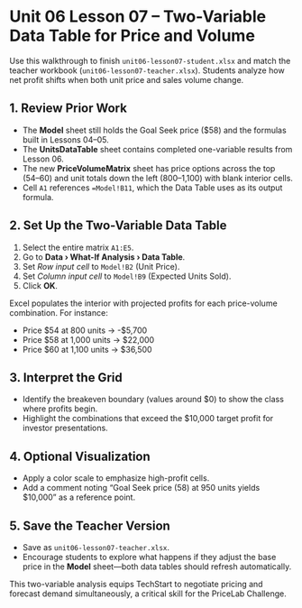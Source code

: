 # Unit 06 Lesson 07 – Two-Variable Data Table for Price and Volume

Use this walkthrough to finish `unit06-lesson07-student.xlsx` and match the teacher workbook (`unit06-lesson07-teacher.xlsx`). Students analyze how net profit shifts when both unit price and sales volume change.

## 1. Review Prior Work

- The **Model** sheet still holds the Goal Seek price (\$58) and the formulas built in Lessons 04–05.
- The **UnitsDataTable** sheet contains completed one-variable results from Lesson 06.
- The new **PriceVolumeMatrix** sheet has price options across the top (54–60) and unit totals down the left (800–1,100) with blank interior cells.
- Cell `A1` references `=Model!B11`, which the Data Table uses as its output formula.

## 2. Set Up the Two-Variable Data Table

1. Select the entire matrix `A1:E5`.
2. Go to **Data › What-If Analysis › Data Table**.
3. Set *Row input cell* to `Model!B2` (Unit Price).
4. Set *Column input cell* to `Model!B9` (Expected Units Sold).
5. Click **OK**.

Excel populates the interior with projected profits for each price-volume combination. For instance:
- Price \$54 at 800 units → -\$5,700
- Price \$58 at 1,000 units → \$22,000
- Price \$60 at 1,100 units → \$36,500

## 3. Interpret the Grid

- Identify the breakeven boundary (values around \$0) to show the class where profits begin.
- Highlight the combinations that exceed the \$10,000 target profit for investor presentations.

## 4. Optional Visualization

- Apply a color scale to emphasize high-profit cells.
- Add a comment noting “Goal Seek price (58) at 950 units yields \$10,000” as a reference point.

## 5. Save the Teacher Version

- Save as `unit06-lesson07-teacher.xlsx`.
- Encourage students to explore what happens if they adjust the base price in the **Model** sheet—both data tables should refresh automatically.

This two-variable analysis equips TechStart to negotiate pricing and forecast demand simultaneously, a critical skill for the PriceLab Challenge.
